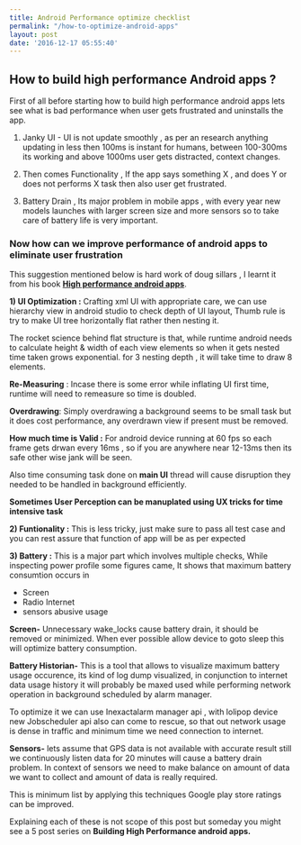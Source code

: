 ```yaml
---
title: Android Performance optimize checklist
permalink: "/how-to-optimize-android-apps"
layout: post
date: '2016-12-17 05:55:40'
---
```


##                      **How to build high performance Android apps ?**

First of all before starting how to build high performance android apps lets see
what is bad performance when user gets frustrated and uninstalls the app.

1) Janky UI -  UI is not update smoothly , as per an research anything updating 	in less then  100ms  is  instant  for  humans,  between  100-300ms  its 	working and above 1000ms user gets distracted, context changes.

2)  Then comes Functionality , If the app says something X , and does Y or does not performs
       X task then also user get frustrated.
			
3) Battery Drain , Its major problem in mobile apps , with every year new models launches 
      with larger screen size and more sensors so to take care of battery life is very important.
			
			
### 			**Now how can we improve performance of android apps to eliminate user frustration**


This suggestion mentioned below is hard work of doug sillars , I learnt it from his book 
**[High performance android apps](http://shop.oreilly.com/product/0636920035053.do)**.


**1) UI Optimization :** Crafting xml UI with appropriate care, we can use hierarchy view in android studio to check depth of UI layout, Thumb rule is try to make UI tree horizontally flat rather then nesting it.

The rocket science behind flat structure is that, while runtime android needs to calculate height & width of each view elements so when it gets nested time taken grows exponential. for 3 nesting depth , it will take time to draw 8 elements.

**Re-Measuring** : Incase there is some error while inflating UI first time, runtime will need to remeasure so time is doubled.

**Overdrawing**: Simply overdrawing a background seems to be small task but it does cost performance, any overdrawn view if present must be removed.

**How much time is Valid :** For android device running at 60 fps so each frame gets drwan every 16ms , so if you are anywhere near 12-13ms then its safe other wise jank will be seen.  

Also time consuming task done on **main UI** thread will cause disruption they needed to be handled in background efficiently.

**Sometimes User Perception can be manuplated using UX tricks for time intensive task**


**2) Funtionality :** This is less tricky, just make sure to pass all test case 	and you can rest assure that function of app will be as per expected

**3) Battery :** This is a major part which involves multiple checks, While inspecting power profile some figures came, It shows that maximum battery consumtion occurs in 

- Screen
- Radio Internet
- sensors abusive usage


**Screen-** Unnecessary wake_locks cause battery drain, it should be removed or minimized. When ever possible allow device to goto sleep this will optimize battery consumption.

**Battery Historian-**  This is a tool that allows to visualize maximum battery usage occurence, its kind of log dump visualized, in conjunction to internet data usage history it will probably be maxed used while performing network operation in background scheduled by alarm manager.

To optimize it we can use Inexactalarm manager api , with lolipop device new Jobscheduler api also can come to rescue, so that out network usage is dense in traffic and minimum time we need connection to internet.

**Sensors-** lets assume that GPS data is not available with accurate result still we continuously listen data for 20 minutes will cause a battery drain problem. In context of sensors we need to make balance on amount of data we want to collect and amount of data is really required.

This is minimum list by applying this techniques Google play store ratings can be improved. 

Explaining each of these is not scope of this post but someday you might see a 5 post series on **Building High Performance android apps.**
